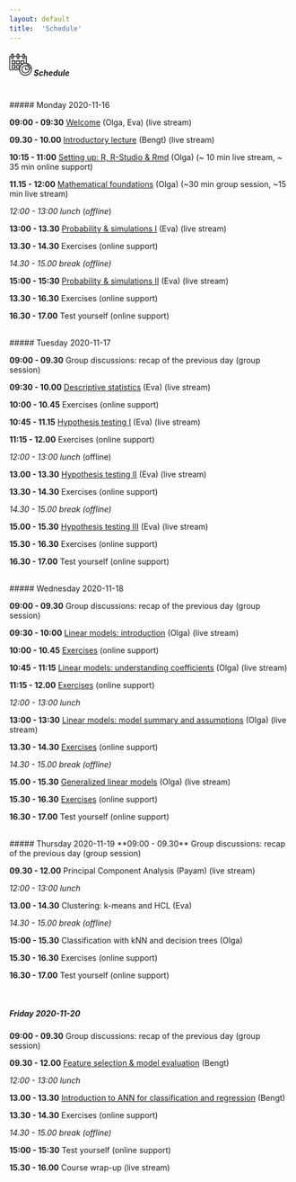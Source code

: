 ```yaml
---
layout: default
title:  'Schedule'
---
```


##### <img border="0" src="icons/schedule-02.svg" width="40" height="40"> Schedule
<br/>
##### Monday 2020-11-16

**09:00 - 09:30** [Welcome](session-welcome/welcome) (Olga, Eva) (live stream)

**09.30 - 10.00** [Introductory lecture](session-intro2/intro2.html) (Bengt) (live stream)

**10:15 - 11:00** [Setting up: R, R-Studio & Rmd](session-setup/setup) (Olga) (~ 10 min live stream, ~ 35 min online support)

**11.15 - 12:00** [Mathematical foundations](https://jamboard.google.com/d/10iDALt33eDvA-SHTt-tc5m88zK7ftvUFMgNc42biZx8/edit?usp=sharing) (Olga) (~30 min group session, ~15 min live stream)


*12:00 - 13:00 lunch* (*offline*)

**13:00 - 13.30** [Probability & simulations I](sessions-probdescinfe/session-probability) (Eva) (live stream)

**13.30 - 14.30** Exercises (online support)

*14.30 - 15.00 break (offline)*

**15:00 - 15:30** [Probability & simulations II](sessions-probdescinfe/session-probabilit/ssion-probability#continuous-random-variable) (Eva) (live stream)

**13.30 - 16.30** Exercises (online support)

**16.30 - 17.00** Test yourself (online support)

<br/>
##### Tuesday 2020-11-17

**09:00 - 09.30** Group discussions: recap of the previous day (group session)

**09:30 - 10.00** [Descriptive statistics](sessions-probdescinfe/session-descstats) (Eva) (live stream)

**10:00 - 10.45** Exercises (online support)

**10:45 - 11.15** [Hypothesis testing I](sessions-probdescinfe/session-inference) (Eva) (live stream)

**11:15 - 12.00** Exercises (online support)

*12:00 - 13:00 lunch* (offline)

**13.00 - 13.30** [Hypothesis testing II](sessions-probdescinfe/session-inference#point-and-interval-estimates) (Eva) (live stream)

**13.30 - 14.30** Exercises (online support)

*14.30 - 15.00 break (offline)*

**15.00 - 15.30** [Hypothesis testing III](session-inference#multiple-testing) (Eva) (live stream)

**15.30 - 16.30** Exercises (online support)

**16.30 - 17.00** Test yourself (online support)

<br/>
##### Wednesday 2020-11-18

**09:00 - 09.30** Group discussions: recap of the previous day (group session)

**09:30 - 10:00** [Linear models: introduction](https://olgadet.github.io/bookdown-mlbiostatistics/introduction-to-linear-models.html) (Olga) (live stream)

**10:00 - 10.45** [Exercises](https://olgadet.github.io/bookdown-mlbiostatistics/introduction-to-linear-models.html#exercises-linear-models-i) (online support)

**10:45 - 11:15** [Linear models: understanding coefficients](https://olgadet.github.io/bookdown-mlbiostatistics/regression-coefficients.html) (Olga) (live stream)

**11:15 - 12.00** [Exercises](https://olgadet.github.io/bookdown-mlbiostatistics/regression-coefficients.html#exercises-linear-models-ii) (online support)

*12:00 - 13:00 lunch*

**13:00 - 13:30** [Linear models: model summary and assumptions](https://olgadet.github.io/bookdown-mlbiostatistics/model-summary-assumptions.html) (Olga) (live stream)

**13.30 - 14.30** [Exercises](https://olgadet.github.io/bookdown-mlbiostatistics/model-summary-assumptions.html#exercises-linear-models-iii) (online support)

*14.30 - 15.00 break (offline)*

**15.00 - 15.30** [Generalized linear models](https://olgadet.github.io/bookdown-mlbiostatistics/generalized-linear-models.html) (Olga) (live stream)

**15.30 - 16.30** [Exercises](https://olgadet.github.io/bookdown-mlbiostatistics/generalized-linear-models.html#exercises-glms) (online support)

**16.30 - 17.00** Test yourself (online support)

<br/>
##### Thursday 2020-11-19
**09:00 - 09.30** Group discussions: recap of the previous day (group session)

**09.30 - 12.00** Principal Component Analysis (Payam) (live stream)

*12:00 - 13:00 lunch*

**13.00 - 14.30** Clustering: k-means and HCL (Eva)

*14.30 - 15.00 break (offline)*

**15:00 - 15.30** Classification with kNN and decision trees (Olga)

**15.30 - 16.30** Exercises (online support)

**16.30 - 17.00** Test yourself (online support)

<br/>

##### Friday 2020-11-20
**09:00 - 09.30** Group discussions: recap of the previous day (group session)

**09.30 - 12.00** [Feature selection & model evaluation](session-regularization/session-regularization) (Bengt)

*12:00 - 13:00 lunch*

**13.00 - 13.30** [Introduction to ANN for classification and regression](session-ann/session-ann) (Bengt)

**13.30 - 14.30** Exercises (online support)

*14.30 - 15.00 break (offline)*

**15:00 - 15:30** Test yourself (online support)

**15.30 - 16.00** Course wrap-up (live stream)


<br/><br/>
